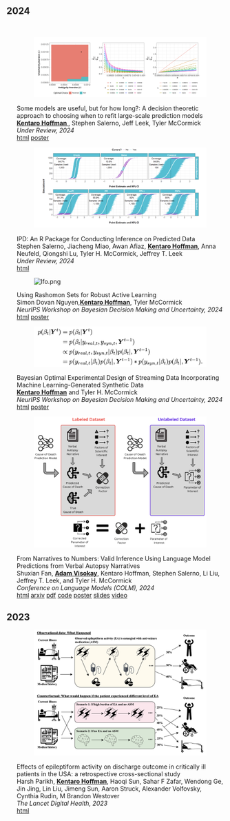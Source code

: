 <body>
    <div class="container">
        <h1></h1>
        <article>
            <br>
            <div class="publications">
            <h2 class="bibliography">2024</h2>
                <br>
                <ol class="bibliography">
                    <div class="row">
                        <div class="col-sm-2">
                            <figure>
                                <picture>
                                <img src="/assets/img/publication_preview/refit.png" class="img-fluid rounded" alt="lfo.png">
                                </picture>
                            </figure>
                        </div>
                        <div class="col-sm-10">
                            <div class="title">Some models are useful, but for how long?: A decision theoretic approach to choosing when to refit large-scale prediction models</div>
                            <div class="author">
                                <u><strong> Kentaro Hoffman </strong></u>, Stephen Salerno, Jeff Leek, Tyler McCormick
                            </div>
                            <div class="periodical">
                                <em>Under Review, 2024</em>
                            </div>
                            <div class="links">
                                <a href="https://arxiv.org/abs/2405.13926" class="btn btn-sm btn-outline-primary" target="_blank">html</a>
                                <a href="/assets/When_to_Refit_Poster.pdf" class="btn btn-sm btn-outline-primary" target="_blank">poster</a>
                            </div>
                        </div>
                    </div>
                </ol>
                <ol class="bibliography">
                    <div class="row">
                        <div class="col-sm-2">
                            <figure>
                                <picture>
                                <img src="/assets/img/publication_preview/ipd_package.png" class="img-fluid rounded" alt="lfo.png">
                                </picture>
                            </figure>
                        </div>
                        <div class="col-sm-10">
                            <div class="title">IPD: An R Package for Conducting Inference on Predicted Data</div>
                            <div class="author">
                                Stephen Salerno, Jiacheng Miao, Awan Afiaz, <u><strong>Kentaro Hoffman</strong></u>, Anna Neufeld, Qiongshi Lu, Tyler H. McCormick, Jeffrey T. Leek
                            </div>
                            <div class="periodical">
                                <em>Under Review, 2024</em>
                            </div>
                            <div class="links">
                                <a href="https://arxiv.org/abs/2410.09665" class="btn btn-sm btn-outline-primary" target="_blank">html</a>
                            </div>
                        </div>
                    </div>
                </ol>
                <ol class="bibliography">
                    <div class="row">
                        <div class="col-sm-2">
                            <figure>
                                <picture>
                                <img src="/assets/img/publication_preview/rashomon.png" class="img-fluid rounded" alt="lfo.png">
                                </picture>
                            </figure>
                        </div>
                        <div class="col-sm-10">
                            <div class="title">Using Rashomon Sets for Robust Active Learning</div>
                            <div class="author">
                                Simon Dovan Nguyen,<u><strong>Kentaro Hoffman</strong></u>, Tyler McCormick
                            </div>
                            <div class="periodical">
                                <em>NeurIPS Workshop on Bayesian Decision Making and Uncertainty, 2024</em>
                            </div>
                            <div class="links">
                                <a href="https://openreview.net/pdf?id=1d2tQi9keK" class="btn btn-sm btn-outline-primary" target="_blank">html</a>
                                <a href="/assets/Rashomon_BDU_Poster.pdf" class="btn btn-sm btn-outline-primary" target="_blank">poster</a>
                            </div>
                        </div>
                    </div>
                </ol>
                <ol class="bibliography">
                    <div class="row">
                        <div class="col-sm-2">
                            <figure>
                                <picture>
                                <img src="/assets/img/publication_preview/bayes_drift.png" class="img-fluid rounded" alt="lfo.png">
                                </picture>
                            </figure>
                        </div>
                        <div class="col-sm-10">
                            <div class="title">Bayesian Optimal Experimental Design of Streaming Data Incorporating Machine Learning-Generated Synthetic Data</div>
                            <div class="author">
                                <u><strong>Kentaro Hoffman</strong></u> and Tyler H. McCormick
                            </div>
                            <div class="periodical">
                                <em>NeurIPS Workshop on Bayesian Decision Making and Uncertainty, 2024</em>
                            </div>
                            <div class="links">
                                <a href="https://openreview.net/pdf?id=RKxzpg9Kta" class="btn btn-sm btn-outline-primary" target="_blank">html</a>
                                <a href="/assets/Bayes_Exp_Poster.pdf" class="btn btn-sm btn-outline-primary" target="_blank">poster</a>
                            </div>
                        </div>
                    </div>
                </ol>
                <ol class="bibliography">
                    <div class="row">
                        <div class="col-sm-2">
                            <figure>
                                <picture>
                                <img src="/assets/img/publication_preview/va.png" class="img-fluid rounded" alt="va.png">
                                </picture>
                            </figure>
                        </div>
                        <div class="col-sm-10">
                            <div class="title">From Narratives to Numbers: Valid Inference Using Language Model Predictions from Verbal Autopsy Narratives</div>
                            <div class="author">
                                Shuxian Fan, <u><strong>Adam Visokay</strong></u>, Kentaro Hoffman, Stephen Salerno, Li Liu, Jeffrey T. Leek, and Tyler H. McCormick
                            </div>
                            <div class="periodical">
                                <em>Conference on Language Models (COLM), 2024</em>
                            </div>
                            <div class="links">
                                <a href="https://openreview.net/forum?id=QbCHlIqbDJ#discussion" class="btn btn-sm btn-outline-primary" target="_blank">html</a>
                                <a href="https://arxiv.org/abs/2404.02438" class="btn btn-sm btn-outline-primary" target="_blank">arxiv</a>
                                <a href="/assets/visokay2024va.pdf" class="btn btn-sm btn-outline-primary">pdf</a>
                                <a href="https://github.com/avisokay/va_nlp/" class="btn btn-sm btn-outline-primary" target="_blank">code</a>
                                <a href="/assets/visokay2024va_poster.pdf" class="btn btn-sm btn-outline-primary">poster</a>
                                <a href="/assets/escience_IPD.pdf" class="btn btn-sm btn-outline-primary">slides</a>
                                <a href="https://www.youtube.com/watch?v=3iF826EnwRk" class="btn btn-sm btn-outline-primary">video</a>
                            </div>
                        </div>
                    </div>
                </ol>
                <h2 class="bibliography">2023</h2>
                <ol class="bibliography">
                    <div class="row">
                        <div class="col-sm-2">
                            <figure>
                                <picture>
                                    <img src="/assets/img/publication_preview/iic.png" class="img-fluid rounded" alt="iic.png">
                                </picture>
                            </figure>
                        </div>
                        <div class="col-sm-10">
                            <div class="title">Effects of epileptiform activity on discharge outcome in critically ill patients in the USA: a retrospective cross-sectional study</div>
                            <div class="author">
                                Harsh Parikh, <u><strong>Kentaro Hoffman</strong></u>, Haoqi Sun, Sahar F Zafar, Wendong Ge, Jin Jing, Lin Liu, Jimeng Sun, Aaron Struck, Alexander Volfovsky, Cynthia Rudin, M Brandon Westover
                            </div>
                            <div class="periodical">
                                <em>The Lancet Digital Health, 2023
                                </em>
                            </div>
                            <div class="links">
                                <a href="https://www.thelancet.com/journals/landig/article/PIIS2589-7500(23)00088-2/fulltext" class="btn btn-sm btn-outline-primary" target="_blank">html</a>
                            </div>
                        </div>
                    </div>
                </ol>
                <h2 class="bibliography"></h2>
                <!-- <h2 class="bibliography"></h2>
                <ol class="bibliography">
                    <div class="row">
                        <div class="col-sm-2">
                            <figure>
                                <picture>
                                    <img src="/assets/img/publication_preview/ard.png" class="img-fluid rounded" alt="ard.png">
                                </picture>
                            </figure>
                        </div>
                        <div class="col-sm-10">
                            <div class="title">Aggregated Relational Data Primer</div>
                            <div class="author">
                                <u><strong>Adam Visokay</strong></u>
                            </div>
                            <div class="links">
                                <a href="https://avisokay.shinyapps.io/uw_ard_viz/" class="btn btn-sm btn-outline-primary" target="_blank">html</a>
                            </div>
                        </div>
                    </div>
                </ol> -->
            </div>
        </article>


